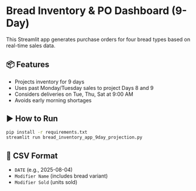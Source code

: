 # Bread Inventory & PO Dashboard (9-Day)

This Streamlit app generates purchase orders for four bread types based on real-time sales data.

## 📦 Features
- Projects inventory for 9 days
- Uses past Monday/Tuesday sales to project Days 8 and 9
- Considers deliveries on Tue, Thu, Sat at 9:00 AM
- Avoids early morning shortages

## ▶️ How to Run
```bash
pip install -r requirements.txt
streamlit run bread_inventory_app_9day_projection.py
```

## 🧪 CSV Format
- `DATE` (e.g., 2025-08-04)
- `Modifier Name` (includes bread variant)
- `Modifier Sold` (units sold)
